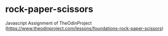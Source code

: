 # rock-paper-scissors

Javascript Assignment of TheOdinProject (https://www.theodinproject.com/lessons/foundations-rock-paper-scissors)
